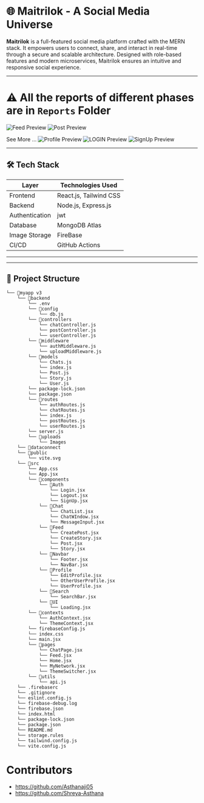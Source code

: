 # 🌐 Maitrilok - A Social Media Universe

**Maitrilok** is a full-featured social media platform crafted with the MERN stack. It empowers users to connect, share, and interact in real-time through a secure and scalable architecture. Designed with role-based features and modern microservices, Maitrilok ensures an intuitive and responsive social experience.

---

# ⚠ All the reports of different phases are in `Reports` Folder
![Feed Preview](./Feed.png)
![Post Preview](./Post.png)

See More ...
![Profile Preview](./Profile.png)
![LOGIN Preview](./Login.png)
![SignUp Preview](./Signup.png)


---

## 🛠️ Tech Stack

| Layer           | Technologies Used                       |
|----------------|------------------------------------------|
| Frontend       | React.js, Tailwind CSS                   |
| Backend        | Node.js, Express.js                      |
| Authentication | jwt                                      |
| Database       | MongoDB Atlas                            |
| Image Storage  | FireBase                                 |
| CI/CD          | GitHub Actions                           |

---

---

## 📂 Project Structure

```
└── 📁myapp v3
    └── 📁backend
        └── .env
        └── 📁config
            └── db.js
        └── 📁controllers
            └── chatController.js
            └── postController.js
            └── userController.js
        └── 📁middleware
            └── authMiddleware.js
            └── uploadMiddleware.js
        └── 📁models
            └── Chats.js
            └── index.js
            └── Post.js
            └── Story.js
            └── User.js
        └── package-lock.json
        └── package.json
        └── 📁routes
            └── authRoutes.js
            └── chatRoutes.js
            └── index.js
            └── postRoutes.js
            └── userRoutes.js
        └── server.js
        └── 📁uploads
            └── Images 
    └── 📁dataconnect
    └── 📁public
        └── vite.svg
    └── 📁src
        └── App.css
        └── App.jsx
        └── 📁components
            └── 📁Auth
                └── Login.jsx
                └── Logout.jsx
                └── SignUp.jsx
            └── 📁Chat
                └── ChatList.jsx
                └── ChatWIndow.jsx
                └── MessageInput.jsx
            └── 📁Feed
                └── CreatePost.jsx
                └── CreateStory.jsx
                └── Post.jsx
                └── Story.jsx
            └── 📁Navbar
                └── Footer.jsx
                └── NavBar.jsx
            └── 📁Profile
                └── EditProfile.jsx
                └── OtherUserProfile.jsx
                └── UserProfile.jsx
            └── 📁Search
                └── SearchBar.jsx
            └── 📁UI
                └── Loading.jsx
        └── 📁contexts
            └── AuthContext.jsx
            └── ThemeContext.jsx
        └── firebaseConfig.js
        └── index.css
        └── main.jsx
        └── 📁pages
            └── ChatPage.jsx
            └── Feed.jsx
            └── Home.jsx
            └── MyNetwork.jsx
            └── ThemeSwitcher.jsx
        └── 📁utils
            └── api.js
    └── .firebaserc
    └── .gitignore
    └── eslint.config.js
    └── firebase-debug.log
    └── firebase.json
    └── index.html
    └── package-lock.json
    └── package.json
    └── README.md
    └── storage.rules
    └── tailwind.config.js
    └── vite.config.js
```
# Contributors
- https://github.com/Asthanaji05
- https://github.com/Shreya-Asthana
